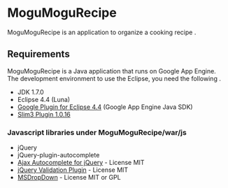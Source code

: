 # MoguMoguRecipe
MoguMoguRecipe is an application to organize a cooking recipe .  


## Requirements
MoguMoguRecipe is a Java application that runs on Google App Engine.  
The development environment to use the Eclipse, you need the following .  

* JDK 1.7.0 
* Eclipse 4.4 (Luna)
* [Google Plugin for Eclipse 4.4](https://developers.google.com/eclipse/docs/install-eclipse-4.4) (Google App Engine Java SDK)
* [Slim3 Plugin 1.0.16](https://sites.google.com/site/slim3appengine/getting-started/getting-slim3-plugin)  


### Javascript libraries under MoguMoguRecipe/war/js
* jQuery
* jQuery-plugin-autocomplete
* [Ajax Autocomplete for jQuery](https://github.com/devbridge/jQuery-Autocomplete) - License MIT
* [jQuery Validation Plugin](http://jqueryvalidation.org/) - License MIT
* [MSDropDown](http://www.marghoobsuleman.com/) - License MIT or GPL  

